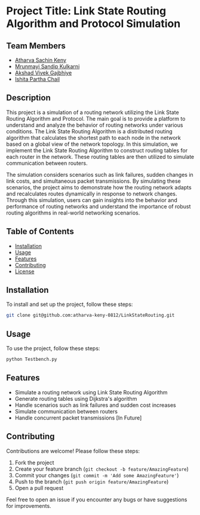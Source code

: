 # Project Title: Link State Routing Algorithm and Protocol Simulation

## Team Members

- [Atharva Sachin Keny](https://github.com/atharva-keny-0812)
- [Mrunmayi Sandip Kulkarni](https://github.com/MrunmayiKulkarni)
- [Akshad Vivek Gajbhiye](https://github.com/akshad-gajbhiye)
- [Ishita Partha Chail](https://github.com/ishitachail)

## Description
This project is a simulation of a routing network utilizing the Link State Routing Algorithm and Protocol. The main goal is to provide a platform to understand and analyze the behavior of routing networks under various conditions. The Link State Routing Algorithm is a distributed routing algorithm that calculates the shortest path to each node in the network based on a global view of the network topology. In this simulation, we implement the Link State Routing Algorithm to construct routing tables for each router in the network. These routing tables are then utilized to simulate communication between routers.

The simulation considers scenarios such as link failures, sudden changes in link costs, and simultaneous packet transmissions. By simulating these scenarios, the project aims to demonstrate how the routing network adapts and recalculates routes dynamically in response to network changes. Through this simulation, users can gain insights into the behavior and performance of routing networks and understand the importance of robust routing algorithms in real-world networking scenarios.
## Table of Contents

- [Installation](#installation)
- [Usage](#usage)
- [Features](#features)
- [Contributing](#contributing)
- [License](#license)

## Installation

To install and set up the project, follow these steps:

```bash
git clone git@github.com:atharva-keny-0812/LinkStateRouting.git
```
## Usage

To use the project, follow these steps:

```bash
python Testbench.py
```
## Features

- Simulate a routing network using Link State Routing Algorithm
- Generate routing tables using Dijkstra's algorithm
- Handle scenarios such as link failures and sudden cost increases
- Simulate communication between routers
- Handle concurrent packet transmissions [In Future]

## Contributing

Contributions are welcome! Please follow these steps:

1. Fork the project
2. Create your feature branch (`git checkout -b feature/AmazingFeature`)
3. Commit your changes (`git commit -m 'Add some AmazingFeature'`)
4. Push to the branch (`git push origin feature/AmazingFeature`)
5. Open a pull request

Feel free to open an issue if you encounter any bugs or have suggestions for improvements.
